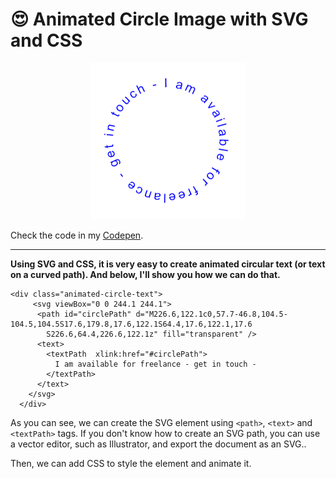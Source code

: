 # 😍 Animated Circle Image with SVG and CSS

<div style="text-align:center"><img src="../_images/circle-text.gif" width="250" alt="Animated Circle Text" /></div>

Check the code in my [Codepen](https://codepen.io/diogorodrigues/pen/mdJNwLv).

---

**Using SVG and CSS, it is very easy to create animated circular text (or text on a curved path). And below, I'll show you how we can do that.**

```
<div class="animated-circle-text">
     <svg viewBox="0 0 244.1 244.1">
      <path id="circlePath" d="M226.6,122.1c0,57.7-46.8,104.5-104.5,104.5S17.6,179.8,17.6,122.1S64.4,17.6,122.1,17.6
        S226.6,64.4,226.6,122.1z" fill="transparent" />
      <text>
        <textPath  xlink:href="#circlePath">
          I am available for freelance - get in touch -  
        </textPath>
      </text>
    </svg>
  </div>
```

As you can see, we can create the SVG element using `<path>`, `<text>` and `<textPath>` tags.  If you don't know how to create an SVG path, you can use a vector editor, such as Illustrator, and export the document as an SVG..

Then, we can add CSS to style the element and animate it.
